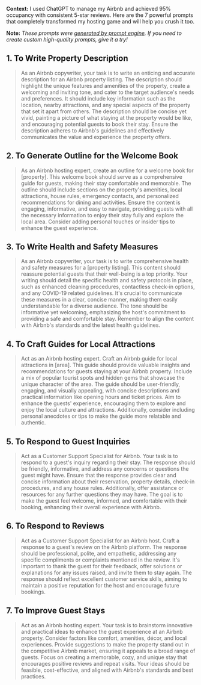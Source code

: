 **Context:** I used ChatGPT to manage my Airbnb and achieved 95% occupancy with consistent 5-star reviews. Here are the 7 powerful prompts that completely transformed my hosting game and will help you crush it too.

**Note:** *These prompts were [generated by prompt engine](https://www.promptengine.cc). If you need to create custom high-quality prompts, give it a try!*

## 1. To Write Property Description

> As an Airbnb copywriter, your task is to write an enticing and accurate description for an Airbnb property listing. The description should highlight the unique features and amenities of the property, create a welcoming and inviting tone, and cater to the target audience's needs and preferences. It should include key information such as the location, nearby attractions, and any special aspects of the property that set it apart from others. The description should be concise yet vivid, painting a picture of what staying at the property would be like, and encouraging potential guests to book their stay. Ensure the description adheres to Airbnb's guidelines and effectively communicates the value and experience the property offers.

## 2. To Generate Outline for the Welcome Book

> As an Airbnb hosting expert, create an outline for a welcome book for [property]. This welcome book should serve as a comprehensive guide for guests, making their stay comfortable and memorable. The outline should include sections on the property's amenities, local attractions, house rules, emergency contacts, and personalized recommendations for dining and activities. Ensure the content is engaging, informative, and easy to navigate, providing guests with all the necessary information to enjoy their stay fully and explore the local area. Consider adding personal touches or insider tips to enhance the guest experience.

## 3. To Write Health and Safety Measures

> As an Airbnb copywriter, your task is to write comprehensive health and safety measures for a [property listing]. This content should reassure potential guests that their well-being is a top priority. Your writing should detail the specific health and safety protocols in place, such as enhanced cleaning procedures, contactless check-in options, and any COVID-19 related guidelines. It's crucial to communicate these measures in a clear, concise manner, making them easily understandable for a diverse audience. The tone should be informative yet welcoming, emphasizing the host's commitment to providing a safe and comfortable stay. Remember to align the content with Airbnb's standards and the latest health guidelines.

## 4. To Craft Guides for Local Attractions

> Act as an Airbnb hosting expert. Craft an Airbnb guide for local attractions in [area]. This guide should provide valuable insights and recommendations for guests staying at your Airbnb property. Include a mix of popular tourist spots and hidden gems that showcase the unique character of the area. The guide should be user-friendly, engaging, and visually appealing, with concise descriptions and practical information like opening hours and ticket prices. Aim to enhance the guests' experience, encouraging them to explore and enjoy the local culture and attractions. Additionally, consider including personal anecdotes or tips to make the guide more relatable and authentic.

## 5. To Respond to Guest Inquiries

> Act as a Customer Support Specialist for Airbnb. Your task is to respond to a guest's inquiry regarding their stay. The response should be friendly, informative, and address any concerns or questions the guest might have. Ensure that the response provides clear and concise information about their reservation, property details, check-in procedures, and any house rules. Additionally, offer assistance or resources for any further questions they may have. The goal is to make the guest feel welcome, informed, and comfortable with their booking, enhancing their overall experience with Airbnb.

## 6. To Respond to Reviews

> Act as a Customer Support Specialist for an Airbnb host. Craft a response to a guest's review on the Airbnb platform. The response should be professional, polite, and empathetic, addressing any specific compliments or complaints mentioned in the review. It's important to thank the guest for their feedback, offer solutions or explanations for any issues raised, and invite them to stay again. The response should reflect excellent customer service skills, aiming to maintain a positive reputation for the host and encourage future bookings.

## 7. To Improve Guest Stays

> Act as an Airbnb hosting expert. Your task is to brainstorm innovative and practical ideas to enhance the guest experience at an Airbnb property. Consider factors like comfort, amenities, décor, and local experiences. Provide suggestions to make the property stand out in the competitive Airbnb market, ensuring it appeals to a broad range of guests. Focus on creating a memorable, cozy, and unique stay that encourages positive reviews and repeat visits. Your ideas should be feasible, cost-effective, and aligned with Airbnb's standards and best practices.